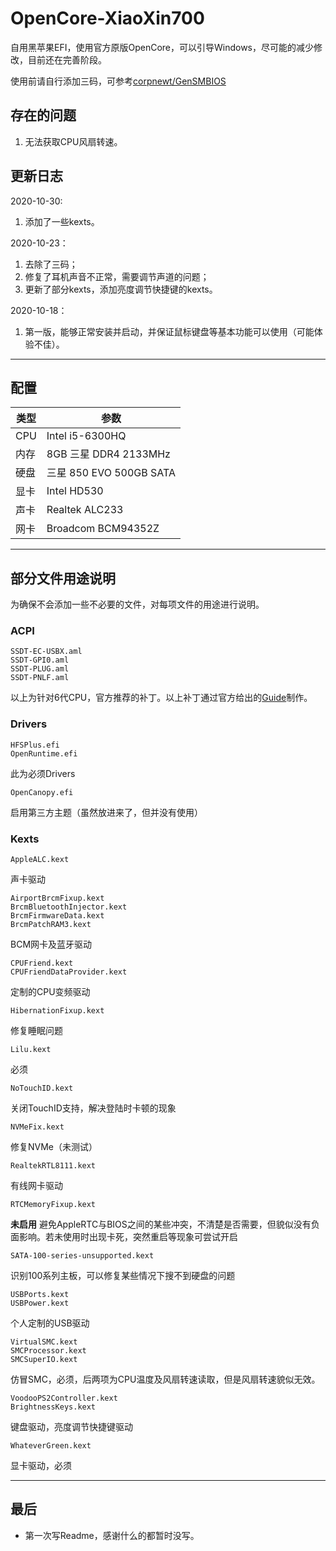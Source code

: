 # OpenCore-XiaoXin700

自用黑苹果EFI，使用官方原版OpenCore，可以引导Windows，尽可能的减少修改，目前还在完善阶段。

使用前请自行添加三码，可参考[corpnewt/GenSMBIOS](https://github.com/corpnewt/GenSMBIOS)

## **存在的问题**

1. 无法获取CPU风扇转速。

## **更新日志**

2020-10-30:
1. 添加了一些kexts。

2020-10-23：

1. 去除了三码；
2. 修复了耳机声音不正常，需要调节声道的问题；
3. 更新了部分kexts，添加亮度调节快捷键的kexts。

2020-10-18：

1. 第一版，能够正常安装并启动，并保证鼠标键盘等基本功能可以使用（可能体验不佳）。

---

## **配置**

| 类型 | 参数 |
| - | - |
| CPU | Intel i5-6300HQ |
| 内存 | 8GB 三星 DDR4 2133MHz |
| 硬盘 | 三星 850 EVO 500GB SATA |
| 显卡 | Intel HD530 |
| 声卡 | Realtek ALC233 |
| 网卡 | Broadcom BCM94352Z |

---

## **部分文件用途说明**

为确保不会添加一些不必要的文件，对每项文件的用途进行说明。

### **ACPI**

    SSDT-EC-USBX.aml
    SSDT-GPI0.aml
    SSDT-PLUG.aml
    SSDT-PNLF.aml
以上为针对6代CPU，官方推荐的补丁。以上补丁通过官方给出的[Guide](https://dortania.github.io/Getting-Started-With-ACPI/)制作。

### **Drivers**

    HFSPlus.efi
    OpenRuntime.efi
此为必须Drivers

    OpenCanopy.efi
启用第三方主题（虽然放进来了，但并没有使用）

### **Kexts**

    AppleALC.kext
声卡驱动

    AirportBrcmFixup.kext
    BrcmBluetoothInjector.kext
    BrcmFirmwareData.kext
    BrcmPatchRAM3.kext
BCM网卡及蓝牙驱动

	CPUFriend.kext
	CPUFriendDataProvider.kext
定制的CPU变频驱动

	HibernationFixup.kext
修复睡眠问题

    Lilu.kext
必须

	NoTouchID.kext
关闭TouchID支持，解决登陆时卡顿的现象

    NVMeFix.kext
修复NVMe（未测试）

	RealtekRTL8111.kext
有线网卡驱动

	RTCMemoryFixup.kext
**未启用**
避免AppleRTC与BIOS之间的某些冲突，不清楚是否需要，但貌似没有负面影响。若未使用时出现卡死，突然重启等现象可尝试开启

	SATA-100-series-unsupported.kext
识别100系列主板，可以修复某些情况下搜不到硬盘的问题

    USBPorts.kext
	USBPower.kext
个人定制的USB驱动

    VirtualSMC.kext
    SMCProcessor.kext
    SMCSuperIO.kext
仿冒SMC，必须，后两项为CPU温度及风扇转速读取，但是风扇转速貌似无效。

    VoodooPS2Controller.kext
    BrightnessKeys.kext
键盘驱动，亮度调节快捷键驱动

    WhateverGreen.kext
显卡驱动，必须

---

## 最后

* 第一次写Readme，感谢什么的都暂时没写。